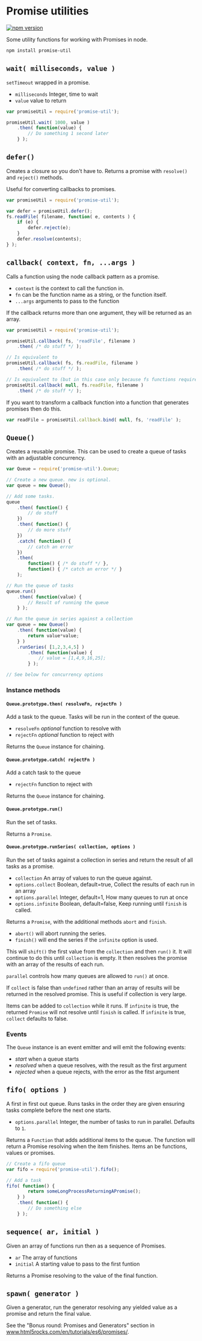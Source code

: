 # Promise utilities

[![npm version](https://badge.fury.io/js/promise-util.svg)](http://badge.fury.io/js/promise-util)

Some utility functions for working with Promises in node.

```bash
npm install promise-util
```

## `wait( milliseconds, value )`

`setTimeout` wrapped in a promise.

* `milliseconds` Integer, time to wait
* `value` value to return

```js
var promiseUtil = require('promise-util');

promiseUtil.wait( 1000, value )
	.then( function(value) {
		// Do something 1 second later
	} );
```

## `defer()`

Creates a closure so you don't have to.  Returns a promise with `resolve()` and `reject()` methods.  

Useful for converting callbacks to promises.

```js
var promiseUtil = require('promise-util');

var defer = promiseUtil.defer();
fs.readFile( filename, function( e, contents ) {
	if (e) {
		defer.reject(e);
	}
	defer.resolve(contents);
} );
```

## `callback( context, fn, ...args )`

Calls a function using the node callback pattern as a promise.

* `context` is the context to call the function in.
* `fn` can be the function name as a string, or the function itself.
* `...args` arguments to pass to the function

If the callback returns more than one argument, they will be returned as an array.

```js
var promiseUtil = require('promise-util');

promiseUtil.callback( fs, 'readFile', filename )
	.then( /* do stuff */ );

// Is equivalent to
promiseUtil.callback( fs, fs.readFile, filename )
	.then( /* do stuff */ );

// Is equivalent to (but in this case only because fs functions require no context)
promiseUtil.callback( null, fs.readFile, filename )
	.then( /* do stuff */ ); 
```

If you want to transform a callback function into a function that generates
promises then do this. 

```js
var readFile = promiseUtil.callback.bind( null, fs, 'readFile' );
```

## `Queue()`

Creates a reusable promise.  This can be used to create a queue of tasks with an adjustable concurrency.

```js
var Queue = require('promise-util').Queue;

// Create a new queue. new is optional.
var queue = new Queue();

// Add some tasks.
queue
	.then( function() {
		// do stuff
	})
	.then( function() {
		// do more stuff
	})
	.catch( function() {
		// catch an error
	})
	.then( 
		function() { /* do stuff */ },
		function() { /* catch an error */ }
	);

// Run the queue of tasks
queue.run()
	.then( function(value) {
		// Result of running the queue
	} );

// Run the queue in series against a collection
var queue = new Queue()
	.then( function(value) {
		return value*value;
	} )
	.runSeries( [1,2,3,4,5] )
		.then( function(value) {
			// value = [1,4,9,16,25];
		} );

// See below for concurrency options
```

### Instance methods

#### `Queue.prototype.then( resolveFn, rejectFn )`

Add a task to the queue.  Tasks will be run in the context of the queue.

* `resolveFn` _optional_ function to resolve with
* `rejectFn` _optional_ function to reject with

Returns the `Queue` instance for chaining.

#### `Queue.prototype.catch( rejectFn )`

Add a catch task to the queue

* `rejectFn` function to reject with

Returns the `Queue` instance for chaining.

#### `Queue.prototype.run()`

Run the set of tasks.

Returns a `Promise`.

#### `Queue.prototype.runSeries( collection, options )`

Run the set of tasks against a collection in series and return the result of all tasks as a promise.

* `collection` An array of values to run the queue against.
* `options.collect` Boolean, default=true, Collect the results of each run in an array
* `options.parallel` Integer, default=1, How many queues to run at once
* `options.infinite` Boolean, default=false, Keep running until `finish` is called.

Returns a `Promise`, with the additional methods `abort` and `finish`.

* `abort()` will abort running the series.
* `finish()` will end the series if the `infinite` option is used.

This will `shift()` the first value from the `collection` and then `run()` it.  It will continue to do this until `collection` is empty.  It then resolves the promise with an array of the results of each run.

`parallel` controls how many queues are allowed to `run()` at once.

If `collect` is false than `undefined` rather than an array of results will be returned in the resolved promise.  This is useful if collection is very large.

Items can be added to `collection` while it runs.  If `infinite` is true, the returned `Promise` will not resolve until `finish` is called.  If `infinite` is true, `collect` defaults to false.

### Events

The `Queue` instance is an event emitter and will emit the following events:

* *start* when a queue starts
* *resolved* when a queue resolves, with the result as the first argument
* *rejected* when a queue rejects, with the error as the fitst argument

## `fifo( options )`

A first in first out queue.  Runs tasks in the order they are given ensuring tasks complete before the next one starts.

* `options.parallel` Integer, the number of tasks to run in parallel.  Defaults to `1`.

Returns a `Function` that adds additional items to the queue.
The function will return a Promise resolving when the item finishes.  Items an be functions, values or promises.

```js
// Create a fifo queue
var fifo = require('promise-util').fifo();

// Add a task
fifo( function() {	
		return someLongProcessReturningAPromise();
	} )
	.then( function() {
		// Do something else
	} );
```

## `sequence( ar, initial )`

Given an array of functions run then as a sequence of Promises.

* `ar` The array of functions
* `initial` A starting value to pass to the first funtion

Returns a Promise resolving to the value of the final function.

## `spawn( generator )`

Given a generator, run the generator resolving any yielded value as a promise and return the final value.

See the "Bonus round: Promises and Generators" section in www.html5rocks.com/en/tutorials/es6/promises/.

